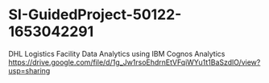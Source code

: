 # SI-GuidedProject-50122-1653042291
DHL Logistics Facility Data Analytics using IBM Cognos Analytics
https://drive.google.com/file/d/1g_Jw1rsoEhdrnEtVFqiWYu1t1BaSzdlO/view?usp=sharing
